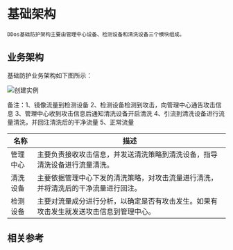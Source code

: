 # 基础架构

    DDos基础防护架构主要由管理中心设备、检测设备和清洗设备三个模块组成。
    
## 业务架构

基础防护业务架构如下图所示：

![创建实例](https://github.com/jdcloudcom/cn/blob/edit/image/Basic%20Anti-DDos/Infrastructure01.png)

备注：1、镜像流量到检测设备 2、检测设备检测到攻击，向管理中心通告攻击信息
      3、管理中心收到攻击信息后通知清洗设备开启清洗
      4、引流到清洗设备进行流量清洗，并回注清洗后的干净流量
      5、正常流量

|名称|描述|
| - | - |
|管理中心|主要负责接收攻击信息，并发送清洗策略到清洗设备，指导清洗设备进行流量清洗。
|清洗设备|主要依据管理中心下发的清洗策略，对攻击流量进行清洗，并将清洗后的干净流量进行回注。
|检测设备|主要对流量成分进行分析，以确定是否有攻击发生。如果有攻击发生就发送攻击信息到管理中心。

## 相关参考
